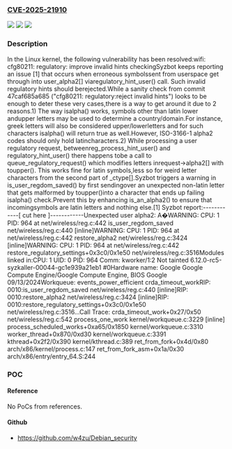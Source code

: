 ### [CVE-2025-21910](https://cve.mitre.org/cgi-bin/cvename.cgi?name=CVE-2025-21910)
![](https://img.shields.io/static/v1?label=Product&message=Linux&color=blue)
![](https://img.shields.io/static/v1?label=Version&message=09d989d179d0c679043556dda77c51b41a2dae7e%3C%2062b1a9bbfebba4b4c2bb6c1ede9ef7ecee7a9ff6%20&color=brighgreen)
![](https://img.shields.io/static/v1?label=Vulnerability&message=n%2Fa&color=brighgreen)

### Description

In the Linux kernel, the following vulnerability has been resolved:wifi: cfg80211: regulatory: improve invalid hints checkingSyzbot keeps reporting an issue [1] that occurs when erroneous symbolssent from userspace get through into user_alpha2[] viaregulatory_hint_user() call. Such invalid regulatory hints should berejected.While a sanity check from commit 47caf685a685 ("cfg80211: regulatory:reject invalid hints") looks to be enough to deter these very cases,there is a way to get around it due to 2 reasons.1) The way isalpha() works, symbols other than latin lower andupper letters may be used to determine a country/domain.For instance, greek letters will also be considered upper/lowerletters and for such characters isalpha() will return true as well.However, ISO-3166-1 alpha2 codes should only hold latincharacters.2) While processing a user regulatory request, betweenreg_process_hint_user() and regulatory_hint_user() there happens tobe a call to queue_regulatory_request() which modifies letters inrequest->alpha2[] with toupper(). This works fine for latin symbols,less so for weird letter characters from the second part of _ctype[].Syzbot triggers a warning in is_user_regdom_saved() by first sendingover an unexpected non-latin letter that gets malformed by toupper()into a character that ends up failing isalpha() check.Prevent this by enhancing is_an_alpha2() to ensure that incomingsymbols are latin letters and nothing else.[1] Syzbot report:------------[ cut here ]------------Unexpected user alpha2: A�WARNING: CPU: 1 PID: 964 at net/wireless/reg.c:442 is_user_regdom_saved net/wireless/reg.c:440 [inline]WARNING: CPU: 1 PID: 964 at net/wireless/reg.c:442 restore_alpha2 net/wireless/reg.c:3424 [inline]WARNING: CPU: 1 PID: 964 at net/wireless/reg.c:442 restore_regulatory_settings+0x3c0/0x1e50 net/wireless/reg.c:3516Modules linked in:CPU: 1 UID: 0 PID: 964 Comm: kworker/1:2 Not tainted 6.12.0-rc5-syzkaller-00044-gc1e939a21eb1 #0Hardware name: Google Google Compute Engine/Google Compute Engine, BIOS Google 09/13/2024Workqueue: events_power_efficient crda_timeout_workRIP: 0010:is_user_regdom_saved net/wireless/reg.c:440 [inline]RIP: 0010:restore_alpha2 net/wireless/reg.c:3424 [inline]RIP: 0010:restore_regulatory_settings+0x3c0/0x1e50 net/wireless/reg.c:3516...Call Trace: <TASK> crda_timeout_work+0x27/0x50 net/wireless/reg.c:542 process_one_work kernel/workqueue.c:3229 [inline] process_scheduled_works+0xa65/0x1850 kernel/workqueue.c:3310 worker_thread+0x870/0xd30 kernel/workqueue.c:3391 kthread+0x2f2/0x390 kernel/kthread.c:389 ret_from_fork+0x4d/0x80 arch/x86/kernel/process.c:147 ret_from_fork_asm+0x1a/0x30 arch/x86/entry/entry_64.S:244 </TASK>

### POC

#### Reference
No PoCs from references.

#### Github
- https://github.com/w4zu/Debian_security

